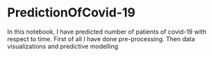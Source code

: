 # PredictionOfCovid-19
In this notebook, I have predicted number of patients of covid-19 with respect to time. First of all I have done pre-processing. Then data visualizations and predictive modelling
